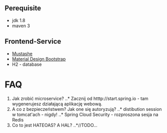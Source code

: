 ## Perequisite
* jdk 1.8
* maven 3

## Frontend-Service
* [Mustashe](https://github.com/mjeanroy/springmvc-mustache)
* [Material Design Bootstrap](http://mdbootstrap.com)
* H2 - database

# FAQ
1. Jak zrobić microservice?
..* Zacznij od htttp://start.spring.io - tam wygenerujesz działającą aplikację webową.
1. A co z bezpieczeństwem? Jak one się autoryzują?
..* distibution session w tomcat'ach - nigdy!
..* Spring Cloud Security - rozproszona sesja na Redis
1. Co to jest HATEOAS? A HAL?
..*//TODO...

